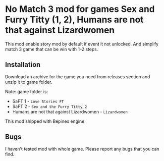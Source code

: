 # No Match 3 mod for games Sex and Furry Titty (1, 2), Humans are not that against Lizardwomen

This mod enable story mod by default if event it not unlocked. And simplify match 3 game that can be win with 1-2 steps.

## Installation

Download an archive for the game you need from releases section and unzip it to game folder.

Note: game folder is:

* SaFT 1 - `Love Stories FT`
* SaFT 2 - `Sex and the Furry Titty 2`
* Humans are not that against Lizardwomen - `Lizardwomen`

This mod shipped with Bepinex engine.

## Bugs

I haven't tested mod with whole game. Please report any bugs that you can find.
